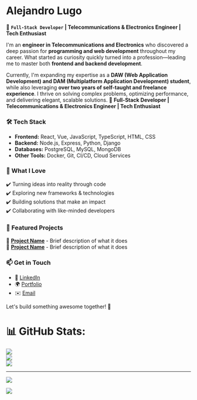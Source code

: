 # Alejandro Lugo 

🚀 **`Full-Stack Developer` | Telecommunications & Electronics Engineer | Tech Enthusiast**  

I'm an **engineer in Telecommunications and Electronics** who discovered a deep passion for **programming and web development** throughout my career. What started as curiosity quickly turned into a profession—leading me to master both **frontend and backend development**.  

Currently, I'm expanding my expertise as a **DAW (Web Application Development) and DAM (Multiplatform Application Development) student**, while also leveraging **over two years of self-taught and freelance experience**. I thrive on solving complex problems, optimizing performance, and delivering elegant, scalable solutions.  🚀 **Full-Stack Developer | Telecommunications & Electronics Engineer | Tech Enthusiast**  

### 🛠️ Tech Stack  
- **Frontend:** React, Vue, JavaScript, TypeScript, HTML, CSS  
- **Backend:** Node.js, Express, Python, Django  
- **Databases:** PostgreSQL, MySQL, MongoDB  
- **Other Tools:** Docker, Git, CI/CD, Cloud Services  

### 🌟 What I Love  
✔️ Turning ideas into reality through code  
✔️ Exploring new frameworks & technologies  
✔️ Building solutions that make an impact  
✔️ Collaborating with like-minded developers  

### 📌 Featured Projects  
🔹 **[Project Name](#)** - Brief description of what it does  
🔹 **[Project Name](#)** - Brief description of what it does  

### 📫 Get in Touch  
- 💼 [LinkedIn](#)  
- 🌍 [Portfolio](#)  
- ✉️ [Email](mailto:your.email@example.com)  

Let's build something awesome together! 🚀  


# 📊 GitHub Stats:
![](https://github-readme-stats.vercel.app/api?username=aggiovato&theme=dark&hide_border=false&include_all_commits=true&count_private=true)<br/>
![](https://github-readme-streak-stats.herokuapp.com/?user=aggiovato&theme=dark&hide_border=false)<br/>
![](https://github-readme-stats.vercel.app/api/top-langs/?username=aggiovato&theme=dark&hide_border=false&include_all_commits=true&count_private=true&layout=compact)

---
[![](https://visitcount.itsvg.in/api?id=aggiovato&icon=0&color=0)](https://visitcount.itsvg.in)

<!-- Proudly created with GPRM ( https://gprm.itsvg.in ) -->
[![](https://visitcount.itsvg.in/api?id=Aggiovato&label=Profile%20Views&pretty=false)](https://visitcount.itsvg.in)

